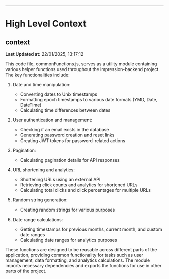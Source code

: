 

---
# High Level Context
## context
**Last Updated at:** 22/01/2025, 13:17:12

This code file, commonFunctions.js, serves as a utility module containing various helper functions used throughout the impression-backend project. The key functionalities include:

1. Date and time manipulation:
   - Converting dates to Unix timestamps
   - Formatting epoch timestamps to various date formats (YMD, Date, DateTime)
   - Calculating time differences between dates

2. User authentication and management:
   - Checking if an email exists in the database
   - Generating password creation and reset links
   - Creating JWT tokens for password-related actions

3. Pagination:
   - Calculating pagination details for API responses

4. URL shortening and analytics:
   - Shortening URLs using an external API
   - Retrieving click counts and analytics for shortened URLs
   - Calculating total clicks and click percentages for multiple URLs

5. Random string generation:
   - Creating random strings for various purposes

6. Date range calculations:
   - Getting timestamps for previous months, current month, and custom date ranges
   - Calculating date ranges for analytics purposes

These functions are designed to be reusable across different parts of the application, providing common functionality for tasks such as user management, data formatting, and analytics calculations. The module imports necessary dependencies and exports the functions for use in other parts of the project.
